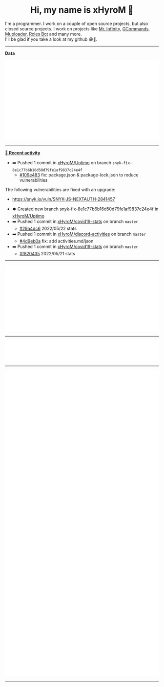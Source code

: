 <p align="center">
    <!-- <img src="https://avatars.githubusercontent.com/u/56601352" width="192" alt="hyro's pfp" /> -->
    <h1 align="center">Hi, my name is xHyroM 👋</h1>
</p>

I'm a programmer. I work on a couple of open source projects, but also closed source projects. I work on projects like [Mr. Infinity](https://discord.com/oauth2/authorize?client_id=720321585625694239&scope=bot%20applications.commands&permissions=8&redirect_uri=https://blobs.gq/imanager&prompt=consent&response_type=code), [GCommands](https://github.com/Garlic-Team/GCommands), [Muploader](https://github.com/xHyroM/Muploder), [Roles Bot](https://github.com/xHyroM/roles-bot) and many more.  
I'll be glad if you take a look at my github 😀👀.

___
**Data**

<img src="https://github.com/xHyroM/xHyroM/blob/master/.cache/base.svg">

___

**[📰 Recent activity](https://github.com/xHyroM)**
* ➡️ Pushed 1 commit in [xHyroM/Uptimo](https://github.com/xHyroM/Uptimo) on branch `snyk-fix-8e1c77b6b16d50d79fe1af9837c24e4f`
  * [#109e483](https://github.com/xHyroM/Uptimo/commit/109e483) fix: package.json &amp; package-lock.json to reduce vulnerabilities

The following vulnerabilities are fixed with an upgrade:
- https://snyk.io/vuln/SNYK-JS-NEXTAUTH-2841457
* ⏺️ Created new branch snyk-fix-8e1c77b6b16d50d79fe1af9837c24e4f in [xHyroM/Uptimo](https://github.com/xHyroM/Uptimo)
* ➡️ Pushed 1 commit in [xHyroM/covid19-stats](https://github.com/xHyroM/covid19-stats) on branch `master`
  * [#29a4dc6](https://github.com/xHyroM/covid19-stats/commit/29a4dc6) 2022/05/22 stats
* ➡️ Pushed 1 commit in [xHyroM/discord-activities](https://github.com/xHyroM/discord-activities) on branch `master`
  * [#4d9eb0a](https://github.com/xHyroM/discord-activities/commit/4d9eb0a) fix: add activities.md/json
* ➡️ Pushed 1 commit in [xHyroM/covid19-stats](https://github.com/xHyroM/covid19-stats) on branch `master`
  * [#f820435](https://github.com/xHyroM/covid19-stats/commit/f820435) 2022/05/21 stats


___

<img src="https://github.com/xHyroM/xHyroM/blob/master/.cache/isocalendar.svg">

___

<img src="https://github.com/xHyroM/xHyroM/blob/master/.cache/languages.svg">

___

<img src="https://github.com/xHyroM/xHyroM/blob/master/.cache/achievements.svg">

___
